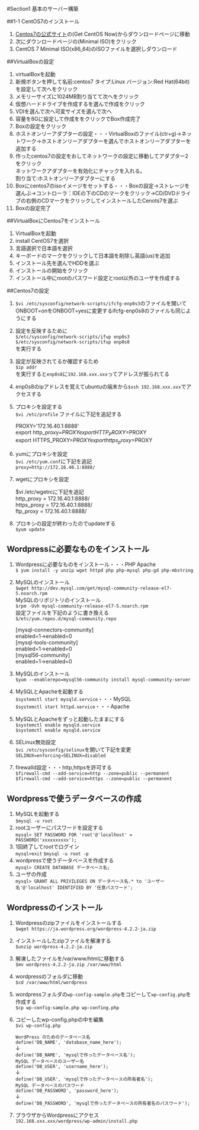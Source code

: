 #Section1 基本のサーバー構築

##1-1 CentOS7のインストール
1. [Centos7の公式サイト](https://www.centos.org/)の(Get CentOS Now)からダウンロードページに移動  
2. 次にダウンロードページの(Minimal ISO)をクリック  
3. CentOS 7 Minimal ISO(x86_64)のISOファイルを選択しダウンロード  

##VirtualBoxの設定
1. virtualBoxを起動  
2. 新規ボタンを押して名前:centos7 タイプ:Linux バージョン:Red Hat(64bit)を設定して次へをクリック  
3. メモリーサイズに1024MB割り当てて次へをクリック  
4. 仮想ハードドライブを作成するを選んで作成をクリック  
5. VDIを選んで次へ可変サイズを選んで次へ  
6. 容量を8Gに設定して作成ををクリックでBox作成完了  
7. Boxの設定をクリック  
8. ホストオンリーアダプターの設定・・・VirtualBoxのファイル(ctr+g)→ネットワーク→ホストオンリーアダプターを選んでホストオンリーアダプターを追加する  
9. 作ったcentos7の設定をおしてネットワークの設定に移動してアダプター2をクリック  
    ネットワークアダプターを有効化にチャックを入れる。  
    割り当て:ホストオンリーアダプターにする  
10. Boxにcentos7のisoイメージをセットする・・・Boxの設定→ストレージを選んぶ→コントローラ：IDEの下のCDのマークをクリック→CD/DVDドライブの右側のCDマークをクリックしてインストールしたCenots7を選ぶ  
11. Boxの設定完了  

##VirtualBoxにCentos7をインストール
1. VirtualBoxを起動  
2. install CentOS7を選択  
3. 言語選択で日本語を選択  
4. キーボードのマークをクリックして日本語を削除し英語(us)を追加  
5. インストール先を選んでHDDを選ぶ  
6. インストールの開始をクリック  
7. インストール中にrootのパスワード設定とroot以外のユーザを作成する  

##Centos7の設定
1. `$vi /etc/sysconfig/network-scripts/ifcfg-enp0s3`のファイルを開いて ONBOOT=onをONBOOT=yesに変更するifcfg-enp0s8のファイルも同じようにする  
2. 設定を反映するために  
   `$/etc/sysconfig/network-scripts/ifup enp0s3`  
   `$/etc/sysconfig/network-scripts/ifup enp0s8`  
   を実行する  
3. 設定が反映されてるか確認するため  
   `$ip addr`  
   を実行すると`enp0s8`に`192.168.xxx.xxx`ってアドレスが振られてる  
4. enp0s8のipアドレスを覚えてubuntuの端末から`$ssh 192.168.xxx.xxx`でアクセスする  
5. プロキシを設定する  
   `$vi /etc/profile` ファイルに下記を追記する  

    PROXY='172.16.40.1:8888'  
    export http_proxy=$PROXY  
    export HTTP_PROXY=$PROXY  
    export HTTPS_PROXY=$PROXY  
    export https_proxy=$PROXY  

6. yumにプロキシを設定  
   `$vi /etc/yum.conf`に下記を追記  
   `proxy=http://172.16.40.1:8888/`  
7. wgetにプロキシを設定  

    $vi /etc/wgetrcに下記を追記  
    http_proxy = 172.16.40.1:8888/  
    https_proxy = 172.16.40.1:8888/  
    ftp_proxy = 172.16.40.1:8888/  

8. プロキシの設定が終わったのでupdateする  
   `$yum update`  
## Wordpressに必要なものをインストール
1. Wordpressに必要なものをインストール・・・PHP Apache  
   `$ yum install -y unzip wget httpd php php-mysql php-gd php-mbstring`  
2. MySQLのインストール  
   `$wget http://dev.mysql.com/get/mysql-community-release-el7-5.noarch.rpm`  
   MySQLのリポジトリのインストール  
   `$rpm -Uvh mysql-community-release-el7-5.noarch.rpm`  
   設定ファイルを下記のように書き換える  
   `$/etc/yum.repos.d/mysql-community.repo`  

    [mysql-connectors-community]  
    enabled=1→enabled=0  
    [mysql-tools-community]  
    enabled=1→enabled=0  
    [mysql56-community]  
    enabled=1→enabled=0  

3. MySQLのインストール  
   `$yum --enablerepo=mysql56-community install mysql-community-server`
4. MySQLとApacheを起動する  
   `$systemctl start mysqld.service`・・・MySQL  
   `$systemctl start httpd.service`・・・Apache  
5. MySQLとApacheをずっと起動したままにする  
   `$systemctl enable mysqld.service`  
   `$systemctl enable mysqld.service`  
6. SELinux無効設定  
   `$vi /etc/sysconfig/selinux`を開いて下記を変更  
   `SELINUX=enforcing→SELINUX=disabled`  
7. firewalld設定・・・http,httpsを許可する  
   `$firewall-cmd --add-service=http --zone=public --permanent`  
   `$firewall-cmd --add-service=https --zone=public --permanent`  

## Wordpressで使うデータベースの作成
1. MySQLを起動する  
   `$mysql -u root`
2. rootユーザーにパスワードを設定する  
   `mysql> SET PASSWORD FOR 'root'@'localhost' = PASSWORD('xxxxxxxxxx');`
3. 1回終了してrootでログイン  
   `mysql>exit`
   `$mysql -u root -p`
4. wordpressで使うデータベースを作成する  
   `mysql> CREATE DATABASE データベース名;`  
5. ユーザの作成    
   `mysql> GRANT ALL PRIVILEGES ON データベース名.* to 'ユーザー名'@'localhost' IDENTIFIED BY '任意パスワード';`

## Wordpressのインストール
1. Wordpressのzipファイルをインストールする  
   `$wget https://ja.wordpress.org/wordpress-4.2.2-ja.zip`  
2. インストールしたzipファイルを解凍する  
   `$unzip wordpress-4.2.2-ja.zip`  
3. 解凍したファイルを/var/www/htmlに移動する  
   `$mv wordpress-4.2.2-ja.zip /var/www/html`  
4. wordpressのフォルダに移動  
   `$cd /var/www/html/wordpress`  
5. wordpressフォルダの`wp-config-sample.php`をコピーして`wp-config.php`を作成する  
   `$cp wp-config-sample.php wp-confing.php`  
6. コピーしたwp-config.phpの中を編集  
   `$vi wp-config.php`  

    `WordPress のためのデータベース名`   
    `define('DB_NAME', 'database_name_here');`  
    ↓  
    `define('DB_NAME', 'mysqlで作ったデータベース名');`  
    `MySQL データベースのユーザー名`  
    `define('DB_USER', 'username_here');`  
    ↓  
    `define('DB_USER', 'mysqlで作ったデータベースの所有者名');`  
    `MySQL データベースのパスワード`  
    `define('DB_PASSWORD', 'password_here');`  
    ↓  
    `define('DB_PASSWORD', 'mysqlで作ったデータベースの所有者名のパスワード');`  

7. ブラウザからWordpressにアクセス  
   `192.168.xxx.xxx/wordpress/wp-admin/install.php`
